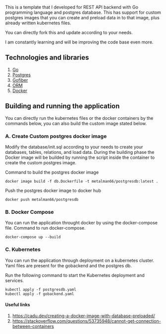 This is a template that I developed for REST API backend with Go programming language and postgres database.
This has support for custom postgres images that you can create and preload data in to that image, plus already written kubernetes files.

You can directly fork this and update according to your needs.

I am constantly learning and will be improving the code base even more.

## Technologies and libraries
1. [Go](https://go.dev/)
2. [Postgres](https://www.postgresql.org/)
3. [Gofiber](https://gofiber.io/)
4. [ORM](https://gorm.io/)
5. [Docker](https://www.docker.com/)

## Building and running the application

You can directly run the kubernetes files or the docker containers by the commands below, you can also build the custom image stated below.

### A. Create Custom postgres docker image
Modify the database/init.sql according to your needs to create your databases, tables, relations, and load data.
During the building phase the Docker image will be builded by running the script inside the container to create the custom postgres image.

Command to build the postgres docker image
```
docker image build -f db.Dockerfile -t metalman66/postgresdb:latest .
```

Push the postgres docker image to docker hub
```
docker push metalman66/postgresdb
```

### B. Docker Compose

You can run the application throught docker by using the docker-compose file.
Command to run docker-compose.

```
docker-compose up --build
```

### C. Kubernetes
You can run the application through deployment on a kubernetes cluster. 
Yaml files are present for the gobackend and the postgres db.

Run the following command to start the Kubernetes deployment and services.
```
kubectl apply -f postgresdb.yaml
kubectl apply -f gobackend.yaml
```


#### Useful links
1. https://cadu.dev/creating-a-docker-image-with-database-preloaded/
2. https://stackoverflow.com/questions/53735948/cannot-get-connection-between-containers